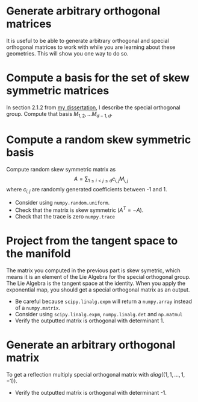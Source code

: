 # Generate arbitrary orthogonal matrices

It is useful to be able to generate arbitrary orthogonal and special orthogonal matrices to work with while you are learning about these geometries. 
This will show you one way to do so.

# Compute a basis for the set of skew symmetric matrices

In section 2.1.2 from [my dissertation](https://diginole.lib.fsu.edu/islandora/object/fsu%3A254496), I describe the special orthogonal group. 
Compute that basis $M_{1,2},\ldots M_{d-1,d}$.

# Compute a random skew symmetric basis

Compute random skew symmetric matrix as 
$$
A=\sum_{1\leq i<j \leq d} c_{i,j} M_{i,j}
$$
where  $c_{i,j}$ are randomly generated coefficients between -1 and 1. 

- Consider using  `numpy.random.uniform`.
- Check that the matrix is skew symmetric ($A^T=-A$).
- Check that the trace is zero `numpy.trace`

# Project from the tangent space to the manifold

The matrix you computed in the previous part is skew symetric, which means it is an element of the Lie Algebra for the special orthogonal group. 
The Lie Algebra is the tangent space at the identity.
When you apply the exponential map, you should get a special orthogonal matrix as an output.

- Be careful because `scipy.linalg.expm` will return a `numpy.array` instead of a `numpy.matrix`. 
- Consider using `scipy.linalg.expm`, `numpy.linalg.det` and `np.matmul`
- Verify the outputted matrix is orthogonal with determinant 1.

# Generate an arbitrary orthogonal matrix

To get a reflection multiply special orthogonal matrix with $diag((1,1,\ldots, 1, -1))$.

- Verify the outputted matrix is orthogonal with determinant -1.

